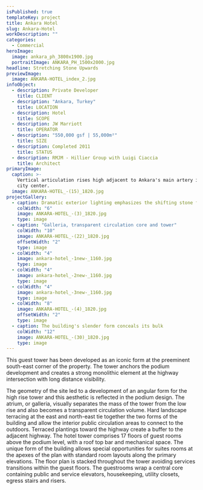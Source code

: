 ```yaml
---
isPublished: true
templateKey: project
title: Ankara Hotel
slug: Ankara-Hotel
workDescription: ""
categories:
  - Commercial
heroImage:
  image: ankara_ph_3800x1900.jpg
  portraitImage: ANKARA_PH_1500x2000.jpg
headline: Stretching Stone Upwards
previewImage:
  image: ANKARA-HOTEL_index_2.jpg
infoObject:
  - description: Private Developer
    title: CLIENT
  - description: "Ankara, Turkey"
    title: LOCATION
  - description: Hotel
    title: SCOPE
  - description: JW Marriott
    title: OPERATOR
  - description: "550,000 gsf | 55,000m²"
    title: SIZE
  - description: Completed 2011
    title: STATUS
  - description: RMJM - Hillier Group with Luigi Ciaccia
    title: Architect
primaryImage:
  caption: >-
    Vertical articulation rises high adjacent to Ankara's main artery into the
    city center.
  image: ANKARA-HOTEL_-(15)_1820.jpg
projectGallery:
  - caption: Dramatic exterior lighting emphasizes the shifting stone facade geometries
    colWidth: "6"
    image: ANKARA-HOTEL_-(3)_1820.jpg
    type: image
  - caption: "Galleria, transparent circulation core and tower"
    colWidth: "10"
    image: ANKARA-HOTEL_-(22)_1820.jpg
    offsetWidth: "2"
    type: image
  - colWidth: "4"
    image: ankara-hotel_-1new-_1160.jpg
    type: image
  - colWidth: "4"
    image: ankara-hotel_-2new-_1160.jpg
    type: image
  - colWidth: "4"
    image: ankara-hotel_-3new-_1160.jpg
    type: image
  - colWidth: "8"
    image: ANKARA-HOTEL_-(4)_1820.jpg
    offsetWidth: "2"
    type: image
  - caption: The building's slender form conceals its bulk
    colWidth: "12"
    image: ANKARA-HOTEL_-(30)_1820.jpg
    type: image
---
```


This guest tower has been developed as an iconic form at the preeminent south-east corner of the property. The tower anchors the podium development and creates a strong monolithic element at the highway intersection with long distance visibility.

The geometry of the site led to a development of an angular form for the high rise tower and this aesthetic is reflected in the podium design. The atrium, or galleria, visually separates the mass of the tower from the low rise and also becomes a transparent circulation volume. Hard landscape terracing at the east and north-east tie together the two forms of the building and allow the interior public circulation areas to connect to the outdoors. Terraced plantings toward the highway create a buffer to the adjacent highway. The hotel tower comprises 17 floors of guest rooms above the podium level, with a roof top bar and mechanical space. The unique form of the building allows special opportunities for suites rooms at the apexes of the plan with standard room layouts along the primary elevations. The floor plan is stacked throughout the tower avoiding services transitions within the guest floors. The guestrooms wrap a central core containing public and service elevators, housekeeping, utility closets, egress stairs and risers.
